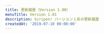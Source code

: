 ```yaml
---
title: 更新履歴（Version 1.00）
menuTitle: Version 1.01
description: Scripon! バージョン１系の更新履歴
createdAt: '2019-07-10 00:00:00'
---
```

